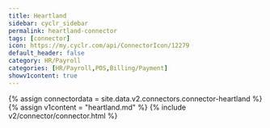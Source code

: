 ```yaml
---
title: Heartland
sidebar: cyclr_sidebar
permalink: heartland-connector
tags: [connector]
icon: https://my.cyclr.com/api/ConnectorIcon/12279
default_header: false
category: HR/Payroll
categories: [HR/Payroll,POS,Billing/Payment]
showv1content: true
---
```

{% assign connectordata = site.data.v2.connectors.connector-heartland %}
{% assign v1content = "heartland.md" %}
{% include v2/connector/connector.html %}	